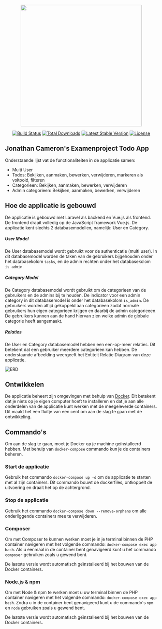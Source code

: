 <p align="center"><a href="https://laravel.com" target="_blank"><img src="https://raw.githubusercontent.com/laravel/art/master/logo-lockup/5%20SVG/2%20CMYK/1%20Full%20Color/laravel-logolockup-cmyk-red.svg" width="400"></a></p>

<p align="center">
<a href="https://travis-ci.org/laravel/framework"><img src="https://travis-ci.org/laravel/framework.svg" alt="Build Status"></a>
<a href="https://packagist.org/packages/laravel/framework"><img src="https://img.shields.io/packagist/dt/laravel/framework" alt="Total Downloads"></a>
<a href="https://packagist.org/packages/laravel/framework"><img src="https://img.shields.io/packagist/v/laravel/framework" alt="Latest Stable Version"></a>
<a href="https://packagist.org/packages/laravel/framework"><img src="https://img.shields.io/packagist/l/laravel/framework" alt="License"></a>
</p>

## Jonathan Cameron's Examenproject Todo App

Onderstaande lijst vat de functionaliteiten in de applicatie samen:

- Multi User
- Todos: Bekijken, aanmaken, bewerken, verwijderen, markeren als voltooid, filteren
- Categorieen: Bekijken, aanmaken, bewerken, verwijderen
- Admin categorieen: Bekijken, aanmaken, bewerken, verwijderen

## Hoe de applicatie is gebouwd

De applicatie is gebouwd met Laravel als backend en Vue.js als frontend. De frontend draait volledig op de JavaScript framework Vue.js. 
De applicatie kent slechts 2 databasemodellen, namelijk: User en Category.

##### User Model  

De User databasemodel wordt gebruikt voor de authenticatie (multi user). In dit databasemodel worden de taken van de gebruikers bijgehouden onder het databasekolom `tasks`, en de admin rechten onder het databasekolom `is_admin`.

##### Category Model 

De Category databasemodel wordt gebruikt om de categorieen van de gebruikers en de admins bij te houden. De indicator voor een admin category in dit databasemodel is onder het databasekolom `is_admin`. De gebruikers worden altijd gekoppeld aan categorieen zodat normale gebruikers hun eigen categorieen krijgen en daarbij de admin categorieeen. De gebruikers kunnen aan de hand hiervan zien welke admin de globale categorie heeft aangemaakt.

##### Relaties

De User en Category databasemodel hebben een een-op-meer relaties. Dit betekent dat een gebruiker meerdere categorieen kan hebben. De onderstaande afbeelding weergeeft het Entiteit Relatie Diagram van deze applicatie.

<img src="https://i.imgur.com/k1GXzF8.png" alt="ERD">

## Ontwikkelen

De applicatie beheert zijn omgevingen met behulp van [Docker](https://docker.com). Dit betekent dat je niets op je eigen computer hoeft te installeren en dat je aan alle onderdelen van de applicatie kunt werken met de meegeleverde containers. Dit maakt het een fluitje van een cent om aan de slag te gaan met de ontwikkeling.

## Commando's

Om aan de slag te gaan, moet je Docker op je machine geïnstalleerd hebben. Met behulp van `docker-compose` commando kun je de containers beheren.

### Start de applicatie

Gebruik het commando `docker-compose up -d` om de applicatie te starten met al zijn containers. Dit commando bouwt de dockerfiles, ontkoppelt de uitvoering en draait het op de achtergrond.

### Stop de applicatie

Gebruik het commando `docker-compose down --remove-orphans` om alle onderliggende containers mee te verwijderen.

### Composer

Om met Composer te kunnen werken moet je in je terminal binnen de PHP container navigeren met het volgende commando: `docker-compose exec app bash`. Als u eenmaal in de container bent genavigeerd kunt u het commando `composer` gebruiken zoals u gewend bent. 

De laatste versie wordt automatisch geïnstalleerd bij het bouwen van de Docker containers. 

### Node.js & npm

Om met Node & npm te werken moet u uw terminal binnen de PHP container navigeren met het volgende commando: `docker-compose exec app bash`. Zodra u in de container bent genavigeerd kunt u de commando's `npm` en `node` gebruiken zoals u gewend bent.

De laatste versie wordt automatisch geïnstalleerd bij het bouwen van de Docker containers.
